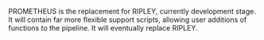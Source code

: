 PROMETHEUS is the replacement for RIPLEY, currently development stage. It will contain far more flexible support scripts, allowing user additions of functions to the pipeline. It will eventually replace RIPLEY.
